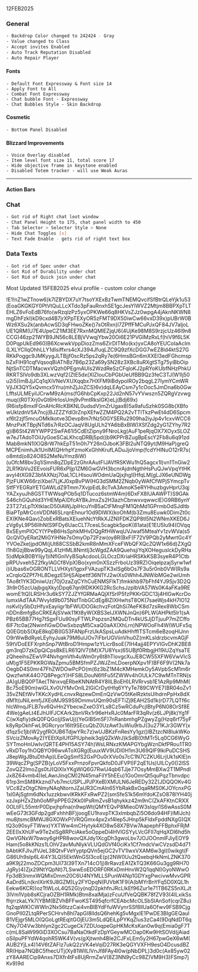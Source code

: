 
12FEB2025


### General
```bash
- Backdrop Color changed to 242424 - Gray
- Value changed to Class 
- Accept invites Enabled
- Auto Track Reputation Disabled
- Auto Repair Player
```
#### Fonts
```
- Default Font Expressway & Font size 14
- Apply Font to All
- Combat Font Expressway
- Chat bubble Font - Expressway
- Chat Bubbles Style - Skin Backdrop
```

#### Cosmetic
```
- Bottom Panel Disabled
```

#### Blizzard Improvements
```
- Voice Overlay disabled
- Item level font size 11, total score 17
- Hide objective frame in keystone enabled
- Disabled Totem tracker - will use Weak Auras
```

-----

#### Action Bars

### Chat
```bash
- Got rid of Right chat loot window
- Chat Panel Height to 175, chat panel width to 450
- Tab Selector > Selector Style > None
- Hide Chat Toggles [x]
- Text Fade Enable - gets rid of right text box
```

### Data Texts

```bash
- Got rid of Spec under chat
- Got Rid of Durability under chat
- Got Rid of Quick join under chat
```


Most Updated 15FEB2025 elvui profile - custom color change

!E1!nZ1wZTnow6)k7lZBYDX7uY7tsoYXExBzTwmTNEMQvcifSfBtrQLeYjk1u53(EoaGKGKGY0PtVtQuLLcXTdo3pFauRnxhSE1gcJesYlWVZ2Mtjm8BBPXpTLTEHLZ6vFoEdB76fo(wRzqlzPz5yxOPKWe66q8HKVsZJz0wpgA4jAknNKWN8mgDhFzkI)kD9cxd4B7jrXPpTEXyOR5zFMT9DX50iwCw66vxD39x)pUBrW0BWz6XSu2k(anbAcwSD3qFHwoZKe()7sOtRxn)l7ZPffFMCuPJxQF84JV7aljoLUE1QRM(U7E4UpeCZ1lM3EE7RxnMQMlEZjqU6(4UjKe98M8S9rzjcUz46l9n8CCG)46zp21WYB9JN56c8LEBjVVwqjYbw20Oi6E21PVGIMzRxLf(hiV9f6L5KD0PqpUkEd960)B6XcwwkVppDiozZms6ZirDITMo(kx)yxCA8oYEUCoIaAclm(LXLYCllqOhhLLY1dIsiffxrs4cXJ394JfuqLZC9Q9zfXcDGG7wEZ8ld4ktS27GRKkPoggc9JMKyygJLTBjjf0scRz5ps2qRy7e(6HmsBGn6mXXEI3edFGhcmspbZxFlH91cqfVqsoqBiAThBz7B6p23Za69ySN28z3XBc8uRXgtSTg75yiBbOipNjtSnTCDTMacwxVQzh0PEgmAUIs2WzdReSzCFqloKJ2pRYoKUbfNHzPhkURKRTSIVo9db3XLwzVqf2(ZtE5dx(XlZIouCbPGbUeUfBB9Qz3feC3TJ(W1lj50u2i5))mBJjJCq1qXiVNeVXUXqqbx7HXFM9iBdypolROy2bqgL27IymYCmWRVjlJX3QY5xQvmcx5Yru(mhZjJoZCS)6v)dqLEAyCsm7y1cOoc5JmDna6b0GwLfftsULMEyilJCrwM9zA(ms(fG6hbCpKxp22Jd2nN57vYVwszn5ZQRgVzvwgmuq((R0TXrj0vGt6HrIosUmj9vPmtRkslGK)eLj(Bdj69x)(R6isfp8mxlFGnAHcRIcKBKNL0udsdV)mZrUgax8)5a9afuSzhk0SG8b(XBfowUklzdnV5A7ncj(BJZZZYdI3rZnpXEfwZZM4PQ2A2vTTlTkzPwEt4dD6Spcmxf6t2zjf5mcuOMkIkotve3Devp8m7rNz50GYSERu2909ha2iyJp4v1cxvWCC6MnzPxKTBpjNTd6s7rRzOCJaqV8UgULh2YA6bBxBlW)XSfZdg2yG1ZYhy7R2g)iB6St42WYWPP2SwFA61i5CdEtZipny9FNroLkg(AuF1peRjqOX7XOyxSLOZw7eJTAdoTOiUyGoeSCaLKhcqDRBj5pd((b9KPPrBZugBpEscY2Fb8u6q91zdMab8mkN1IX)Q8rW7hkEpT51n0h7Y26nOJboK3FBl2uNTQ9yt(M9HaP)greQMCPEnimhJk1UnIM(QHrhpYzmoKxGhhKrufLADuJjoVmp(fcdYHlNuO12rR7s(o8mtd(o824O8S2MeNuYmz8iW)(uOfcM8bv3q1iSmn8qZDpE2zGhrAAutFIJAVfRSKWu1hQ5agcx1I)vn1TnGiw22LR1KbVu2EEvoisFUR6xPIjp1ZM6GwGVH3bcnrAjdnNgthHsPuQJwVpqYtHKavyI4tXG9Z3bfAXNzj70aL1CLHlsouWOdmUaQjxjhgI(HfqLM(gLJX6eUNDWgPjzFUKW66rziXbeI7LjKJ0xpBvPW(HG3dSMM2ZNqb0yWAfCfWPjSYmcpTvStfFYEGRaYETGAWLdZ9Tmm7XvjpEdL8cTvA3AmoK5eRYHhuzbgvHprU3qjYAZxyuJh8GSTTWWsqPOb5q1DTucoz6stmW4m)6DxFX8lUAAWPT)S9GAkS46chGQuhId3YHEMpA)DfcAYBkJmxZs2H3azhCbnwxvqwwclE)G9RB6ynY23T27zLpTtXtklacD50iAWjJpIHcuYnB5aCtFMnqFM1QhMd1GPrmbOdSJdltbBiaPTpMrCcnVDDN6SLrqnEhnur1Od9DIWX(koOhM(b3Zmu8Euwk0DimZt0cEX(KNe4Qav)ZobExRBatsXEiuehNcYtRkXJZN)FDKZQP8tl5N2WNmXKED6JzVg6yL9P56IlhN(S9FDy6UacCLT7cesL5cagbk5poK(81ata)E1EU5Iu94(OVqqBxSEymPIOCY(YPeB6HsSphkMHvDQgRfHWwqUVJwaf5MteaYv1zvWVa(s5QcQVOyERat2MiGYiHNe7sOmyOp72Fzw(oy8R(BxF(F72V9PQb2yMwrtGc4YYVOeZke)jpdOM(jUt88CSSbB2kmR8nMmXFceFWbQFXQcZQW1x66d)ZXgQI1h8GzjBbw99yQqL41zHML8NmtIj3cWgdZAA9QuehsjiYqXOHeguslckDyRHa5)dMpkB0BYIijy1)iNflGnlVyBSqAcdooLGLOczDXriaHRSKkKSB3syeR4P1CtbpRPUvxeh5Z2fkylAGCf8VpX)Bo(xym0nXSzzFrboUz39RZ)OiqeIpzajSyrw1wfi)iUbas6xOGRONTLLVHXyti1gpxFVAzupTK3xlSg6bOs7F3u5r0nb0VW(Rs9axCrqloQZPf7HL8DegzE5HjSAlpettf36N1YJ2wiXs0Whh4JNWibMGe2wiUmhTAo8t1YK3DniwUz(70jOzaZqCYhCuENMSFlkT)fmkkhb97bFhf4YJ9Sjv3D2Q3h9rO5zcUajbgqXky)Dpq67qn9IDKKKG2RcSchsJzpIbVA57Ws0K4aFKa9REwomE1tQ)LRSHr3u6kSY7ZJZYfGRMaAQjXfSrlP5fzPKKrGDC13j4HlGwKcrDoIumxlAdTAA7WvyId9b075NsfTnbGCdEg8lZIXHwhsT8OK(7saeWjs4kH7lO12nsKvl(y5bDzHfyxEayiigr1bFWUDOGkchvzFotQhSi7AeFK8d7zsRex8WbCSmnDDn8mfgBoCRKEAjSVwk11Kt8yW(XBS3elJXWNJnQn)6PLW(AHPkt5lr1(sAPBz65BB77Hg7tSgxFUu90syFTWLPspzsn2MQuDTn4kUSJjDTjuuP7mZCffo6lF7tc0a(2NwinfiGwD0wSxbzqM5CxaQ0aAX(XhLrn)NPWOoFh4W(WUFx5qQ0EGt)bS(XpE8kqDB(IG53FANpFrzUkASpsLuAdkHhfflTSTcm6eBzoqHIJnnO9rWwBdRyeLEyhyJuak79M6ulJOv7iFbrUGViinVhu0Z(mKLsldrzbcvmAGjF59tVDoEEFXrphSnp7WtBroD1Hmpw1zYLicrBsoE(7IH4ajj4EPYVIGvDhK2BE8gm3rqD7zkDpQiCpsBkELR61QlV7(lM)X7U8Ysx(65UBjf0RtbgjH19iUZqYsaTEzQheeihsZEwVP4NvhgmVth4uWm0ry6t8hTlovgcXuJE8CW55XFW6VwVIcSuM)g1F5EPKKRGWaZpmu5BMSfmPZJWJZmLDoerpNXpv1F)BF6F9V(2Nk7aOegbD4S0mr47FhZWDOwPcPO(m(6z3bZ1M4cKMHemkOy5AVpbScM1m6rQwzfwhK44O7Q8PegcY)HFS8LDouN6fIFu5fZWWv4hOULk7C9wMTnTRN(sJA)gUBQ0PTAe(TNnxvqERbeKNNAtR4Y8IlLBoEH)LRVRrvsb1E1AzRp9MhM(Bc75oE90m)wiGLXv0UYMvOnlL2IGiCrDytHfq6YYyTe789CWYE7(BR04oZv135vZNEtWvTKKcXydHLcnvxRqzewDmEnQzVwO5tKelRzktsUlhdrnPpHx8dXdM1t(uNiLemfjJXEoMJ9S9S9DmmvUQm90sEFTiZj9EAH2Sd1k(rD77LQTf6chlcWmqJFLB7sv6QvHn2YbecwZxeO3YLs8Cz5wRCduPcjIBtyP6N08OrSf8E4We(gAeLt4EJhUIFJCKArk2bnVRx1r96eHxRJc0MarFR3qRv(z6LJPj8k)Yg1FC(wXqfiy)dkQ0FQGo)jISwUj((YeGlB5mSF)7nRanbmhgPZgwyZg(Hzq6rf75yFk8yRpOkhFwL9GRcryor16It9SEcuQbZ0UzAwf3uWiu9rbJ(3u271KJr3GWY(xd1qz5c1jb)W2ygfROUB6TdjwYRc7z)wUJBKzFnResYy1gz()lBZtzcNI8lukWKoSVcizZMovAy2)YEEtXpIUfGPlUpheik3qljQZkWrJ)kSdB(0tMTr5Lq0CG6WyGSYTmoHnUwIv(QRTE4PH15ASY74h)WsLRNxzKMAPGYbgWznDkfPRou1TR0vRxDToy1hOQBYO96wvAToXGRg(EuuxWV9UDl0H1m3U69QIF9IkiPuDCSHSJ8epWgJBtuDthAp)LEeQgSmfS2GxPOu0rXVo0s7cC1N7CZKU6LrjUk1sKlE)n39WqcZPg(SPZB(yLoV5FxxPrnzoFpvrQkfoD0JFVPI)F2qE1Us)UlLCy0()2lSSZovQZ2lmoZgs0tJ(QIXIxYKgWlQ6G7RwU4qb6TJje77OsyMmBXw2T1MPndlJx8Z64vmb4)IeLAwrJinqCM)2N45maFilY5hEEu)1GoOmrQt5quPqzTbnvdpc61rp3mSM8Kkznd7vb7mcUSPLJPJPXeB)XMULN6JeREDy32Z(JDQQOKv4GVCc8ZzOtgCNmyNAqNtornJZaUR3CmAln65YbRakBxOqaRMS0KJOYcnxPG1xl0AjSgtm6dNx1uzzkbwvlKRkKFxRwPZ2(smSfeS1k56mYdoKZsO878IYH40jxzJxpHZxZbh0oMPpPPEG2Kk0IPsRmZvsB1qhykkz42m9nC(ZkAFKtnCRXX0OLtiFL55mtrP0Dpxjhpfna(n9wpWt(QMYEQvP8MieoDW3sIqyi1S6wAssS0MwEeG73t3GFdp2gdFxhhhBF)joogEU1hxvpTK3xlmbqbZi5O6do94HF)lMIJch)mu8jtsmcBMWJ8GXOWxP(VRQGmx4px2xf4Iep5JHnp5kFldxFpddNXgG)QXtQ3o90syFTWwx)YXTWw4mCHytyk4XO8w58X7BVw7AapephFFBphxFRjM2EE(IxXhUFw9Te2xlSg8RPciAke5oOppeDi4HVlGSYyLVcGFIl7qHqXDl6hd5hQwVGNxW7bwoy6gHPR8wovQXJdy1XcgDh3gwoLbv7JOJOOnmlFJiyEOY9Ham(5o8kKNzs1LOhV2avMuNIykVLUQdGVf40ciKx1Cf7mdcVwCVzsdD4d71bAbtiKFJlvJfVJeL38QtvFVeYyptpQVn5ejGC2vTV1lwxVXAM6w3gl(0wikgt(FG86Uh9sIp6L4I4Y3LQ)5EktWnGSI3coE(p)2NW0Uu2tQxebqHkNmLZNK370a9K9j22moZDCpm3Ul73l39TXn714cO1j)8rRavzEA1ZkTQ3K66Gu3gg9RH70JgRy)4)Zjx29NtYQpNt)7LSwwEoEDORF0RKxDmHnvW2Q1qqNI)GyoNWwOFp3dB3nmxWQMlxDmm20C6U4NYMLLSPunW4Np1GDYxgPwcivwMvvGPRAaDrd5Ln(knlXirK9J8GZM)Ly2FYOpqN(PJVbK1F9(A(bMYrBnYFq5D0XQL1hEekw6KCR))ozTtWLoL4Q52G)y(nqD2pkhfnJRcLlkEf96Zur1e71TB6ZS5nXLJt3IVm1Vpb8sKCjraOZBH1RMk)Btm8xalMja)zFcuUfVeQQBK78fZV93(4ILxikSsfhjrrzkaLYk7(YBM(BZVhBFFwoKST495qfcrfCEAbcMcOLSbSIAnSof(cqrZ8u)fq2qpWK)CWWln2Nx56tzzCai4vnBlBYdFfuWVynrSSf8lIUa6Ofwv9FSB9CjgGnoPII0ZLtqRPerSCHrvh8hl7apGI8lIdsQ6hehKg5vMgxIE1PwDE3BIgGEQaulB1VEjgr5MLO(QGoLgtREq)tGOjEU3m5LdQEiLpPYKqZlus3zCa4(9DqNdDT6qCNy7O4Vw3bhlyn2gc2CugeCk7ZDUoqpeGpHKMcKsKan0w9q(Emia0gF7Tc(mL8SaW990iD3XOCsu7BaNaOtkdFzDpYGeywMCOap0Kw9HtSOVd(jAiadoSilpuPFYdW4qohR5WK4V(vs(gXjtwnh4BIe2CJFxLEm5y2H67pwGeX6wM(AUB2YjLx4)14V6tZAFlz7ukQ2zVK4eVqiD27RK3eQGYVXFH9esO4DcusdBZRR(Hpa7NQBC5fhecUTj(Xy81WlILlVnJf8FAy4l0w(pNbDPL)3d0c(Ax85yw02zY8AARECip9Anxs7DXfr4tFs8UjRrmZwV(8Z3NN9yCc98Z)VM9H3)FSmp7jKv9)9d